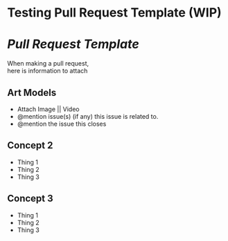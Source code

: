 # Testing Pull Request Template (WIP)

# *Pull Request Template*

When making a pull request, 
<br>
here is information to attach

## Art Models
- Attach Image || Video
- @mention issue(s) (if any) this issue is related to.
- @mention the issue this closes

## Concept 2
- Thing 1
- Thing 2
- Thing 3

## Concept 3
- Thing 1
- Thing 2
- Thing 3
